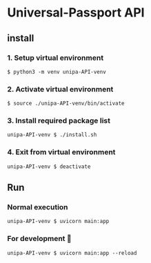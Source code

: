 # Universal-Passport API

## install
### 1. Setup virtual environment
```
$ python3 -m venv unipa-API-venv
```
### 2. Activate virtual environment
```
$ source ./unipa-API-venv/bin/activate
```
### 3. Install required package list
```
unipa-API-venv $ ./install.sh
```
### 4. Exit from virtual environment
```
unipa-API-venv $ deactivate
```

## Run
### Normal execution
```
unipa-API-venv $ uvicorn main:app
```
### For development &#x1f527;
```
unipa-API-venv $ uvicorn main:app --reload
```
